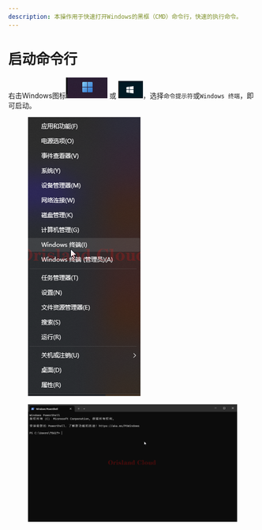 ```yaml
---
description: 本操作用于快速打开Windows的黑框（CMD）命令行，快速的执行命令。
---
```


# 启动命令行

右击Windows图标![](<../../.gitbook/assets/image (7) (1) (1).png>) 或 ![](<../../.gitbook/assets/image (1) (1) (1) (1) (1) (1) (1) (1) (1) (1) (1) (1) (1) (1) (1).png>)，选择`命令提示符`或`Windows 终端`，即可启动。

<figure><img src="../../.gitbook/assets/GD0kuIMja6.png" alt=""><figcaption></figcaption></figure>

<figure><img src="../../.gitbook/assets/WindowsTerminal_76hdB170gX.png" alt=""><figcaption></figcaption></figure>

